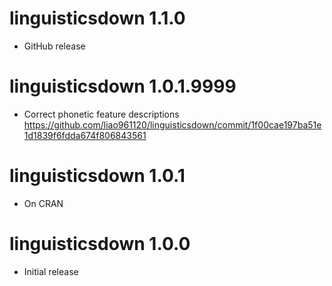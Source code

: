 # linguisticsdown 1.1.0

* GitHub release

# linguisticsdown 1.0.1.9999

* Correct phonetic feature descriptions https://github.com/liao961120/linguisticsdown/commit/1f00cae197ba51e1d1839f6fdda674f806843561

# linguisticsdown 1.0.1

* On CRAN

# linguisticsdown 1.0.0

* Initial release
